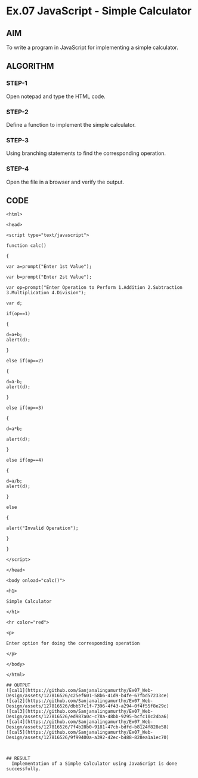 # Ex.07 JavaScript - Simple Calculator
## AIM
  To write a program in JavaScript for implementing a simple calculator.

## ALGORITHM
### STEP-1
  Open notepad and type the HTML code.

### STEP-2
  Define a function to implement the simple calculator.

### STEP-3
  Using branching statements to find the corresponding operation.

### STEP-4
  Open the file in a browser and verify the output.
  
## CODE
~~~
<html>

<head>

<script type="text/javascript">

function calc()

{

var a=prompt("Enter 1st Value");

var b=prompt("Enter 2st Value");

var op=prompt("Enter Operation to Perform 1.Addition 2.Subtraction 3.Multiplication 4.Division");

var d;

if(op==1)

{

d=a+b;
alert(d);

}

else if(op==2)

{

d=a-b;
alert(d);

}

else if(op==3)

{

d=a*b;

alert(d);

}

else if(op==4)

{

d=a/b;
alert(d);

}

else

{

alert("Invalid Operation");

}

}

</script>

</head>

<body onload="calc()">

<h1>

Simple Calculator

</h1>

<hr color="red">

<p> 

Enter option for doing the corresponding operation

</p>

</body>

</html>

## OUTPUT
![cal1](https://github.com/Sanjanalingamurthy/Ex07_Web-Design/assets/127816526/c25ef601-58b6-41d9-b4fe-67fbd57233ce)
![cal2](https://github.com/Sanjanalingamurthy/Ex07_Web-Design/assets/127816526/dbb57c1f-7396-4f43-a294-0f4f55f8e29c)
![cal3](https://github.com/Sanjanalingamurthy/Ex07_Web-Design/assets/127816526/ed987a0c-c78a-48bb-9295-bcfc10c24ba6)
![cal4](https://github.com/Sanjanalingamurthy/Ex07_Web-Design/assets/127816526/7f4b28b0-9181-47cb-bdfd-b8124f828e58)
![cal5](https://github.com/Sanjanalingamurthy/Ex07_Web-Design/assets/127816526/9f99400a-a392-42ec-b488-828ea1a1ec70)



## RESULT
  Implementation of a Simple Calculator using JavaScript is done successfully.
